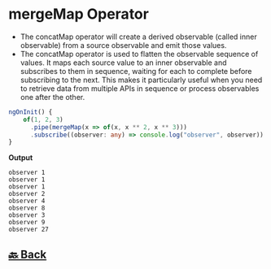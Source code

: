 <h1>mergeMap Operator</h1>

- The concatMap operator will create a derived observable (called inner observable) from a source observable and emit those values.
- The concatMap operator is used to flatten the observable sequence of values. It maps each source value to an inner observable and subscribes to them in sequence, waiting for each to complete before subscribing to the next. This makes it particularly useful when you need to retrieve data from multiple APIs in sequence or process observables one after the other.

```ts
ngOnInit() {
    of(1, 2, 3)
      .pipe(mergeMap(x => of(x, x ** 2, x ** 3)))
      .subscribe((observer: any) => console.log("observer", observer))
}
```
**Output**
```
observer 1
observer 1
observer 1
observer 2
observer 4
observer 8
observer 3
observer 9
observer 27
```

<h2><a href="https://github.com/sanjay9616/JavaScript/blob/master/JavaScript-Technologies/RxJS/README.md"> 🔙 Back</a></h2>